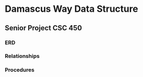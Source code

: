 # Damascus Way Data Structure

## Senior Project CSC 450

### ERD

### Relationships

### Procedures
